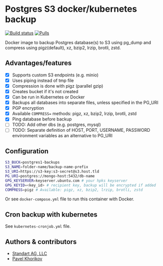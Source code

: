 # Postgres S3 docker/kubernetes backup

[![Build status](https://github.com/BackupTools/postgres-backup-s3/workflows/Docker%20Image%20CI/badge.svg)]() [![Pulls](https://img.shields.io/docker/pulls/backuptools/postgres-backup-s3?style=flat&labelColor=1B3D4B&color=06A64F&logoColor=white&logo=docker&label=pulls)]()

Docker image to backup Postgres database(s) to S3 using pg_dump and compress using pigz(default), xz, bzip2, lrzip, brotli, zstd.

## Advantages/features
- [x] Supports custom S3 endpoints (e.g. minio)
- [x] Uses piping instead of tmp file
- [x] Compression is done with pigz (parallel gzip)
- [x] Creates bucket if it's not created
- [x] Can be run in Kubernetes or Docker
- [x] Backups all databases into separate files, unless specified in the PG_URI
- [x] PGP encryption
- [x] Available `COMPRESS=` methods: pigz, xz, bzip2, lrzip, brotli, zstd
- [x] Ping database before backup
- [ ] TODO: Add other dbs (e.g. postgres, mysql)
- [ ] TODO: Separate definition of HOST, PORT, USERNAME, PASSWORD environment variables as an alternative to PG_URI

## Configuration
```bash
S3_BUCK=postgres1-backups
S3_NAME=folder-name/backup-name-prefix
S3_URI=https://s3-key:s3-secret@s3.host.tld
PG_URI=postgres://mongo-host:5432/db-name
GPG_KEYSERVER=keyserver.ubuntu.com # your hpks keyserver
GPG_KEYID=<key_id> # recipient key, backup will be encrypted if added
COMPRESS=pigz # Available: pigz, xz, bzip2, lrzip, brotli, zstd
```

Or see `docker-compose.yml` file to run this container with Docker.

## Cron backup with kubernetes

See `kubernetes-cronjob.yml` file.

## Authors & contributors
- [Standart AG, LLC](https://standart.lv/)
- [Pavel Khorikov](https://github.com/JargeZ)
